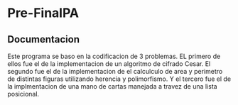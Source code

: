 # Pre-FinalPA

Documentacion
-------------
Este programa se baso en la codificacion de 3 problemas. EL primero de ellos fue el de la implementacion de
un algoritmo de cifrado Cesar. El segundo fue el de la implementacion de el calculculo de area y perimetro
de distintas figuras utilizando herencia y polimorfismo. Y el tercero fue el de la implmentacion de una mano de cartas manejada a travez de una lista posicional.
